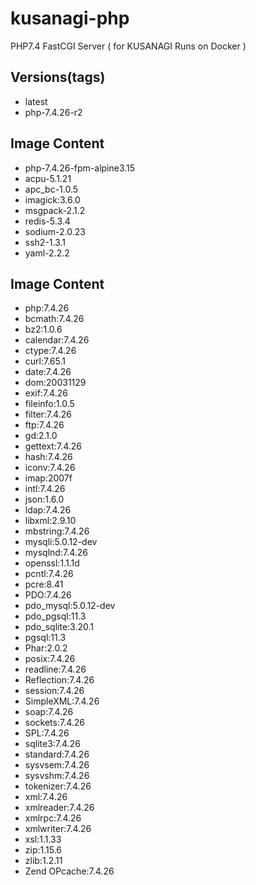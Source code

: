 # kusanagi-php
PHP7.4 FastCGI Server ( for KUSANAGI Runs on Docker )

## Versions(tags)
- latest
- php-7.4.26-r2

## Image Content
- php-7.4.26-fpm-alpine3.15
- acpu-5.1.21
- apc_bc-1.0.5
- imagick:3.6.0
- msgpack-2.1.2
- redis-5.3.4
- sodium-2.0.23
- ssh2-1.3.1
- yaml-2.2.2

## Image Content
- php:7.4.26
- bcmath:7.4.26
- bz2:1.0.6
- calendar:7.4.26
- ctype:7.4.26
- curl:7.65.1
- date:7.4.26
- dom:20031129
- exif:7.4.26
- fileinfo:1.0.5
- filter:7.4.26
- ftp:7.4.26
- gd:2.1.0
- gettext:7.4.26
- hash:7.4.26
- iconv:7.4.26
- imap:2007f
- intl:7.4.26
- json:1.6.0
- ldap:7.4.26
- libxml:2.9.10
- mbstring:7.4.26
- mysqli:5.0.12-dev
- mysqlnd:7.4.26
- openssl:1.1.1d
- pcntl:7.4.26
- pcre:8.41
- PDO:7.4.26
- pdo_mysql:5.0.12-dev
- pdo_pgsql:11.3
- pdo_sqlite:3.20.1
- pgsql:11.3
- Phar:2.0.2
- posix:7.4.26
- readline:7.4.26
- Reflection:7.4.26
- session:7.4.26
- SimpleXML:7.4.26
- soap:7.4.26
- sockets:7.4.26
- SPL:7.4.26
- sqlite3:7.4.26
- standard:7.4.26
- sysvsem:7.4.26
- sysvshm:7.4.26
- tokenizer:7.4.26
- xml:7.4.26
- xmlreader:7.4.26
- xmlrpc:7.4.26
- xmlwriter:7.4.26
- xsl:1.1.33
- zip:1.15.6
- zlib:1.2.11
- Zend OPcache:7.4.26

